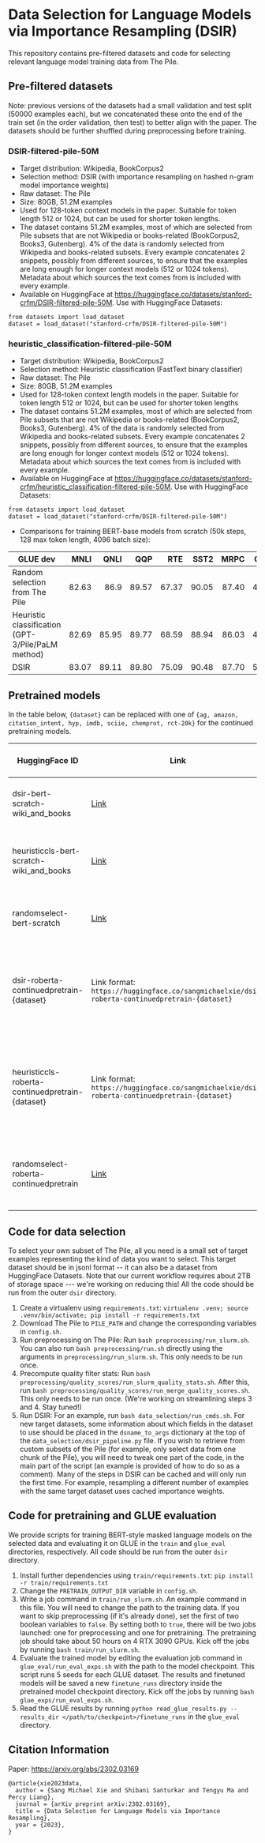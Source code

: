 # Data Selection for Language Models via Importance Resampling (DSIR)

This repository contains pre-filtered datasets and code for selecting relevant language model training data from The Pile.

## Pre-filtered datasets
Note: previous versions of the datasets had a small validation and test split (50000 examples each), but we concatenated these onto the end of the train set (in the order validation, then test) to better align with the paper. The datasets should be further shuffled during preprocessing before training.

### DSIR-filtered-pile-50M
- Target distribution: Wikipedia, BookCorpus2
- Selection method: DSIR (with importance resampling on hashed n-gram model importance weights)
- Raw dataset: The Pile
- Size: 80GB, 51.2M examples
- Used for 128-token context models in the paper. Suitable for token length 512 or 1024, but can be used for shorter token lengths.
- The dataset contains 51.2M examples, most of which are selected from Pile subsets that are not Wikipedia or books-related (BookCorpus2, Books3, Gutenberg). 4% of the data is randomly selected from Wikipedia and books-related subsets. Every example concatenates 2 snippets, possibly from different sources, to ensure that the examples are long enough for longer context models (512 or 1024 tokens). Metadata about which sources the text comes from is included with every example.
- Available on HuggingFace at https://huggingface.co/datasets/stanford-crfm/DSIR-filtered-pile-50M. Use with HuggingFace Datasets:
```
from datasets import load_dataset
dataset = load_dataset("stanford-crfm/DSIR-filtered-pile-50M")
```

### heuristic_classification-filtered-pile-50M
- Target distribution: Wikipedia, BookCorpus2
- Selection method: Heuristic classification (FastText binary classifier)
- Raw dataset: The Pile
- Size: 80GB, 51.2M examples
- Used for 128-token context length models in the paper. Suitable for token length 512 or 1024, but can be used for shorter token lengths
- The dataset contains 51.2M examples, most of which are selected from Pile subsets that are not Wikipedia or books-related (BookCorpus2, Books3, Gutenberg). 4% of the data is randomly selected from Wikipedia and books-related subsets. Every example concatenates 2 snippets, possibly from different sources, to ensure that the examples are long enough for longer context models (512 or 1024 tokens). Metadata about which sources the text comes from is included with every example.
- Available on HuggingFace at https://huggingface.co/datasets/stanford-crfm/heuristic_classification-filtered-pile-50M. Use with HuggingFace Datasets:
```
from datasets import load_dataset
dataset = load_dataset("stanford-crfm/DSIR-filtered-pile-50M")
```
- Comparisons for training BERT-base models from scratch (50k steps, 128 max token length, 4096 batch size):

| GLUE dev                                          |  MNLI |  QNLI |   QQP |   RTE | SST2 |  MRPC |  CoLA | STSB |   Avg |
|---------------------------------------------------|------:|------:|------:|------:|------:|------:|------:|------:|------:|
| Random selection from The Pile                    | 82.63 |  86.9 | 89.57 | 67.37 | 90.05 | 87.40 | 49.41 | 88.63 | 80.25 |
| Heuristic classification (GPT-3/Pile/PaLM method) | 82.69 | 85.95 | 89.77 | 68.59 | 88.94 | 86.03 | 48.17 | 88.62 | 79.85 |
| DSIR                                              | 83.07 | 89.11 | 89.80 | 75.09 | 90.48 | 87.70 | 54.00 | 89.17 | 82.30 |


## Pretrained models

In the table below, `{dataset}` can be replaced with one of `{ag, amazon, citation_intent, hyp, imdb, sciie, chemprot, rct-20k}` for the continued pretraining models.

| HuggingFace ID | Link | Dataset size | Max token length | Training steps | Architecture | Initialization | Description |
|---|---|---|---|---|---|---|---|
| dsir-bert-scratch-wiki_and_books | [Link](https://huggingface.co/sangmichaelxie/dsir-bert-scratch-wiki_and_books) | 6.5B tokens (51.2M examples) | 128 | 5.00E+04 | bert-base-uncased | scratch | BERT model trained on [DSIR-filtered-pile-50M](https://huggingface.co/datasets/stanford-crfm/DSIR-filtered-pile-50M/viewer/default/train?p=31445&row=3144531) |
| heuristiccls-bert-scratch-wiki_and_books | [Link](https://huggingface.co/sangmichaelxie/heuristiccls-bert-scratch-wiki_and_books) | 6.5B tokens (51.2M examples) | 128 | 5.00E+04 | bert-base-uncased | scratch | BERT model trained on Pile data filtered by heuristic classification |
| randomselect-bert-scratch | [Link](https://huggingface.co/sangmichaelxie/randomselect-bert-scratch) | 6.5B tokens (51.2M examples) | 128 | 5.00E+04 | bert-base-uncased | scratch | BERT model trained on random subset of The Pile |
| dsir-roberta-continuedpretrain-{dataset} | Link format: `https://huggingface.co/sangmichaelxie/dsir-roberta-continuedpretrain-{dataset}` | 6.4B tokens (25M examples) | 256 | 25000 | roberta-base | roberta-base | RoBERTa model with continued pretraining on data selected by DSIR with target={dataset} |
| heuristiccls-roberta-continuedpretrain-{dataset} | Link format: `https://huggingface.co/sangmichaelxie/dsir-roberta-continuedpretrain-{dataset}` | 6.4B tokens (25M examples) | 256 | 25000 | roberta-base | roberta-base | RoBERTa model with continued pretraining on data selected by heurstic classification with target={dataset} |
| randomselect-roberta-continuedpretrain | [Link](https://huggingface.co/sangmichaelxie/randomselect-roberta-continuedpretrain) | 6.4B tokens (25M examples) | 256 | 25000 | roberta-base | roberta-base | RoBERTa model with continued pretraining on random subset of The Pile |

## Code for data selection

To select your own subset of The Pile, all you need is a small set of target examples representing the kind of data you want to select.
This target dataset should be in jsonl format -- it can also be a dataset from HuggingFace Datasets. Note that our current workflow requires about 2TB of storage space --- we're working on reducing this! All the code should be run from the outer `dsir` directory.
1. Create a virtualenv using `requirements.txt`: `virtualenv .venv; source .venv/bin/activate; pip install -r requirements.txt`
2. Download The Pile to `PILE_PATH` and change the corresponding variables in `config.sh`.
3. Run preprocessing on The Pile: Run `bash preprocessing/run_slurm.sh`. You can also run `bash preprocessing/run.sh` directly using the arguments in `preprocessing/run_slurm.sh`. This only needs to be run once. 
4. Precompute quality filter stats: Run `bash preprocessing/quality_scores/run_slurm_quality_stats.sh`. After this, run `bash preprocessing/quality_scores/run_merge_quality_scores.sh`. This only needs to be run once. (We're working on streamlining steps 3 and 4. Stay tuned!) 
5. Run DSIR: For an example, run `bash data_selection/run_cmds.sh`. For new target datasets, some information about which fields in the dataset to use should be placed in the `dsname_to_args` dictionary at the top of the `data_selection/dsir_pipeline.py` file. If you wish to retrieve from custom subsets of the Pile (for example, only select data from one chunk of the Pile), you will need to tweak one part of the code, in the main part of the script (an example is provided of how to do so as a comment). Many of the steps in DSIR can be cached and will only run the first time. For example, resampling a different number of examples with the same target dataset uses cached importance weights.

## Code for pretraining and GLUE evaluation

We provide scripts for training BERT-style masked language models on the selected data and evaluating it on GLUE in the `train` and `glue_eval` directories, respectively. All code should be run from the outer `dsir` directory.
1. Install further dependencies using `train/requirements.txt`: `pip install -r train/requirements.txt`
2. Change the `PRETRAIN_OUTPUT_DIR` variable in `config.sh`.
3. Write a job command in `train/run_slurm.sh`. An example command in this file. You will need to change the path to the training data. If you want to skip preprocessing (if it's already done), set the first of two boolean variables to `false`. By setting both to `true`, there will be two jobs launched: one for preprocessing and one for pretraining. The pretraining job should take about 50 hours on 4 RTX 3090 GPUs. Kick off the jobs by running `bash train/run_slurm.sh`.
4. Evaluate the trained model by editing the evaluation job command in `glue_eval/run_eval_exps.sh` with the path to the model checkpoint. This script runs 5 seeds for each GLUE dataset. The results and finetuned models will be saved a new `finetune_runs` directory inside the pretrained model checkpoint directory. Kick off the jobs by running `bash glue_exps/run_eval_exps.sh`.
5. Read the GLUE results by running `python read_glue_results.py --results_dir </path/to/checkpoint>/finetune_runs` in the `glue_eval` directory.


## Citation Information
Paper: <https://arxiv.org/abs/2302.03169>
```
@article{xie2023data,
  author = {Sang Michael Xie and Shibani Santurkar and Tengyu Ma and Percy Liang},
  journal = {arXiv preprint arXiv:2302.03169},
  title = {Data Selection for Language Models via Importance Resampling},
  year = {2023},
}
```

